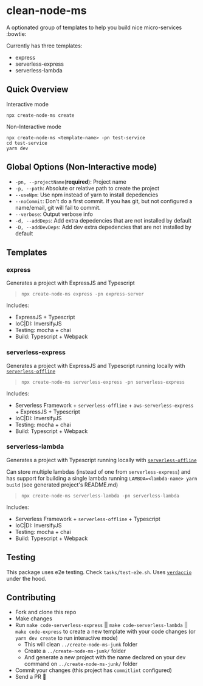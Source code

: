 # clean-node-ms

A optionated group of templates to help you build nice micro-services :bowtie:

Currently has three templates:

- express
- serverless-express
- serverless-lambda

## Quick Overview

Interactive mode

```
npx create-node-ms create
```

Non-Interactive mode

```
npx create-node-ms <template-name> -pn test-service
cd test-service
yarn dev
```

## Global Options (Non-Interactive mode)

- `-pn, --projectName`(**required**): Project name
- `-p, --path`: Absolute or relative path to create the project
- `--useNpm`: Use npm instead of yarn to install depedencies
- `--noCommit`: Don't do a first commit. If you has git, but not configured a name/email, git will fail to commit.
- `--verbose`: Output verbose info
- `-d, --addDeps`: Add extra depedencies that are not installed by default
- `-D, --addDevDeps`: Add dev extra depedencies that are not installed by default

## Templates

### express

Generates a project with ExpressJS and Typescript

> `npx create-node-ms express -pn express-server`

Includes:

- ExpressJS + Typescript
- IoC|DI: InversifyJS
- Testing: mocha + chai
- Build: Typescript + Webpack

### serverless-express

Generates a project with ExpressJS and Typescript running locally with [`serverless-offline`](https://www.serverless.com/plugins/serverless-offline)

> `npx create-node-ms serverless-express -pn serverless-express`

Includes:

- Serverless Framework + `serverless-offline` + `aws-serverless-express` + ExpressJS + Typescript
- IoC|DI: InversifyJS
- Testing: mocha + chai
- Build: Typescript + Webpack

### serverless-lambda

Generates a project with Typescript running locally with [`serverless-offline`](https://www.serverless.com/plugins/serverless-offline)

Can store multiple lambdas (instead of one from `serverless-express`) and has support for building a single lambda running `LAMBDA=<lambda-name> yarn build` (see generated project's README.md)

> `npx create-node-ms serverless-lambda -pn serverless-lambda`

Includes:

- Serverless Framework + `serverless-offline` + Typescript
- IoC|DI: InversifyJS
- Testing: mocha + chai
- Build: Typescript + Webpack

## Testing

This package uses e2e testing. Check `tasks/test-e2e.sh`. Uses [`verdaccio`](https://github.com/verdaccio/verdaccio) under the hood.

## Contributing

- Fork and clone this repo
- Make changes
- Run `make code-serverless-express` || `make code-serverless-lambda` || `make code-express` to create a new template with your code changes (or `yarn dev create` to run interactive mode)
  - This will clean `../create-node-ms-junk` folder
  - Create a `../create-node-ms-junk/` folder
  - And generate a new project with the name declared on your dev command on `../create-node-ms-junk/` folder
- Commit your changes (this project has `commitlint` configured)
- Send a PR :rocket:
